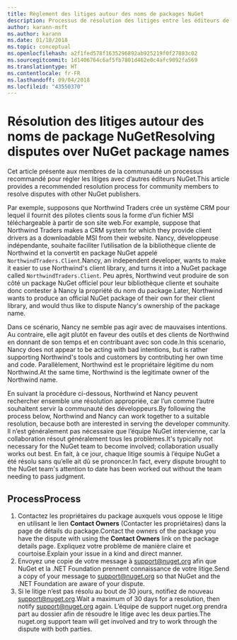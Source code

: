 ```yaml
---
title: Règlement des litiges autour des noms de packages NuGet
description: Processus de résolution des litiges entre les éditeurs de packages NuGet liés à la personnalisation, aux marques et autres situations de conflit.
author: karann-msft
ms.author: karann
ms.date: 01/18/2018
ms.topic: conceptual
ms.openlocfilehash: a2f1fed578f1635296892ab925219f0f27883c02
ms.sourcegitcommit: 1d1406764c6af5fb7801d462e0c4afc9092fa569
ms.translationtype: HT
ms.contentlocale: fr-FR
ms.lasthandoff: 09/04/2018
ms.locfileid: "43550370"
---
```

# <a name="resolving-disputes-over-nuget-package-names"></a><span data-ttu-id="dfcf0-103">Résolution des litiges autour des noms de package NuGet</span><span class="sxs-lookup"><span data-stu-id="dfcf0-103">Resolving disputes over NuGet package names</span></span>

<span data-ttu-id="dfcf0-104">Cet article présente aux membres de la communauté un processus recommandé pour régler les litiges avec d’autres éditeurs NuGet.</span><span class="sxs-lookup"><span data-stu-id="dfcf0-104">This article provides a recommended resolution process for community members to resolve disputes with other NuGet publishers.</span></span>

<span data-ttu-id="dfcf0-105">Par exemple, supposons que Northwind Traders crée un système CRM pour lequel il fournit des pilotes clients sous la forme d’un fichier MSI téléchargeable à partir de son site web.</span><span class="sxs-lookup"><span data-stu-id="dfcf0-105">For example, suppose that Northwind Traders makes a CRM system for which they provide client drivers as a downloadable MSI from their website.</span></span> <span data-ttu-id="dfcf0-106">Nancy, développeuse indépendante, souhaite faciliter l’utilisation de la bibliothèque cliente de Northwind et la convertit en package NuGet appelé `NorthwindTraders.Client`.</span><span class="sxs-lookup"><span data-stu-id="dfcf0-106">Nancy, an independent developer, wants to make it easier to use Northwind's client library, and turns it into a NuGet package called `NorthwindTraders.Client`.</span></span> <span data-ttu-id="dfcf0-107">Peu après, Northwind veut produire de son côté un package NuGet officiel pour leur bibliothèque cliente et souhaite donc contester à Nancy la propriété du nom du package.</span><span class="sxs-lookup"><span data-stu-id="dfcf0-107">Later, Northwind wants to produce an official NuGet package of their own for their client library, and would thus like to dispute Nancy's ownership of the package name.</span></span>

<span data-ttu-id="dfcf0-108">Dans ce scénario, Nancy ne semble pas agir avec de mauvaises intentions. Au contraire, elle agit plutôt en faveur des outils et des clients de Northwind en donnant de son temps et en contribuant avec son code.</span><span class="sxs-lookup"><span data-stu-id="dfcf0-108">In this scenario, Nancy does not appear to be acting with bad intentions, but is rather supporting Northwind's tools and customers by contributing her own time and code.</span></span> <span data-ttu-id="dfcf0-109">Parallèlement, Northwind est le propriétaire légitime du nom Northwind.</span><span class="sxs-lookup"><span data-stu-id="dfcf0-109">At the same time, Northwind is the legitimate owner of the Northwind name.</span></span>

<span data-ttu-id="dfcf0-110">En suivant la procédure ci-dessous, Northwind et Nancy peuvent rechercher ensemble une résolution appropriée, car l’un comme l’autre souhaitent servir la communauté des développeurs.</span><span class="sxs-lookup"><span data-stu-id="dfcf0-110">By following the process below, Northwind and Nancy can work together to a suitable resolution, because both are interested in serving the developer community.</span></span> <span data-ttu-id="dfcf0-111">Il n’est généralement pas nécessaire que l’équipe NuGet intervienne, car la collaboration résout généralement tous les problèmes.</span><span class="sxs-lookup"><span data-stu-id="dfcf0-111">It's typically not necessary for the NuGet team to become involved; collaboration usually works out best.</span></span> <span data-ttu-id="dfcf0-112">En fait, à ce jour, chaque litige soumis à l’équipe NuGet a été résolu sans qu’elle ait dû se prononcer.</span><span class="sxs-lookup"><span data-stu-id="dfcf0-112">In fact, every dispute brought to the NuGet team's attention to date has been worked out without the team needing to pass judgment.</span></span>

## <a name="process"></a><span data-ttu-id="dfcf0-113">Process</span><span class="sxs-lookup"><span data-stu-id="dfcf0-113">Process</span></span>

1. <span data-ttu-id="dfcf0-114">Contactez les propriétaires du package auxquels vous oppose le litige en utilisant le lien **Contact Owners** (Contacter les propriétaires) dans la page de détails du package.</span><span class="sxs-lookup"><span data-stu-id="dfcf0-114">Contact the owners of the package you have the dispute with using the **Contact Owners** link on the package details page.</span></span> <span data-ttu-id="dfcf0-115">Expliquez votre problème de manière claire et courtoise.</span><span class="sxs-lookup"><span data-stu-id="dfcf0-115">Explain your issue in a kind and direct manner.</span></span>
2. <span data-ttu-id="dfcf0-116">Envoyez une copie de votre message à [support@nuget.org](mailto:support@nuget.org) afin que NuGet et la .NET Foundation prennent connaissance de votre litige.</span><span class="sxs-lookup"><span data-stu-id="dfcf0-116">Send a copy of your message to [support@nuget.org](mailto:support@nuget.org) so that NuGet and the .NET Foundation are aware of your dispute.</span></span>
3. <span data-ttu-id="dfcf0-117">Si le litige n’est pas résolu au bout de 30 jours, notifiez de nouveau [support@nuget.org](mailto:support@nuget.org).</span><span class="sxs-lookup"><span data-stu-id="dfcf0-117">Wait a maximum of 30 days for a resolution, then notify [support@nuget.org](mailto:support@nuget.org) again.</span></span> <span data-ttu-id="dfcf0-118">L’équipe de support nuget.org prendra part au dossier afin de résoudre le litige avec les deux parties.</span><span class="sxs-lookup"><span data-stu-id="dfcf0-118">The nuget.org support team will get involved and try to work through the dispute with both parties.</span></span>
